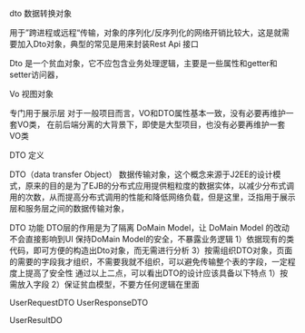 dto 数据转换对象

用于”跨进程或远程“传输，对象的序列化/反序列化的网络开销比较大，这是就需要加入Dto对象，典型的常见是用来封装Rest Api 接口

Dto 是一个贫血对象，它不应包含业务处理逻辑，主要是一些属性和getter和setter访问器，

Vo 视图对象

专门用于展示层
对于一般项目而言，VO和DTO属性基本一致，没有必要再维护一套VO类，
在前后端分离的大背景下，即使是大型项目，也没有必要再维护一套VO类

DTO 定义

DTO（data transfer Object） 数据传输对象，这个概念来源于J2EE的设计模式，原来的目的是为了EJB的分布式应用提供粗粒度的数据实体，以减少分布式调用的次数，从而提高分布式调用的性能和降低网络负载，但是这里，泛指用于展示层和服务层之间的数据传输对象，

DTO 功能
DTO层的作用是为了隔离 DoMain Model，让 DoMain Model 的改动不会直接影响到UI
保持DoMain Model的安全，不暴露业务逻辑
1）依据现有的类代码，即可方便的构造出Dto对象，而无需进行分析
3）按需组织DTO对象，页面的需要的字段我才组织，不需要我就不组织，可以避免传输整个表的字段，一定程度上提高了安全性
通过以上二点，可以看出DTO的设计应该具备以下特点
1）按需放入字段
2）保证贫血模型，不要方任何逻辑在里面


UserRequestDTO
UserResponseDTO

UserResultDO

